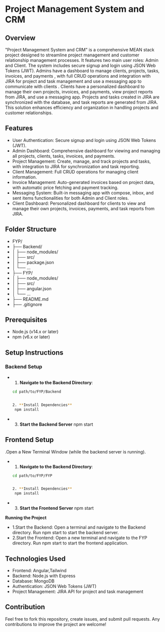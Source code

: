 # Project Management System and CRM

## Overview
"Project Management System and CRM" is a comprehensive MEAN stack project designed to streamline project management and customer relationship management processes. It features two main user roles: Admin and Client. The system includes secure signup and login using JSON Web Tokens (JWT). Admins have a dashboard to manage clients, projects, tasks, invoices, and payments , with full CRUD operations and integration with JIRA for project and task management and use a messaging app to communicate with  clients . Clients have a personalized dashboard to manage their own projects, invoices, and payments, view project reports from JIRA, and use a messaging app. Projects and tasks created in JIRA are synchronized with the database, and task reports are generated from JIRA. This solution enhances efficiency and organization in handling projects and customer relationships.

## Features
- User Authentication: Secure signup and login using JSON Web Tokens (JWT).
- Admin Dashboard: Comprehensive dashboard for viewing and managing all projects, clients, tasks, invoices, and payments.
- Project Management: Create, manage, and track projects and tasks, with integration to JIRA for synchronization and task reporting.
- Client Management: Full CRUD operations for managing client information.
- Invoice Management: Auto-generated invoices based on project data, with automatic price fetching and payment tracking.
- Messaging System: Built-in messaging app with compose, inbox, and sent items functionalities for both Admin and Client roles.
- Client Dashboard: Personalized dashboard for clients to view and manage their own projects, invoices, payments, and task reports from JIRA.


## Folder Structure
- FYP/
- ├── Backend/
- │ ├── node_modules/
- │ ├── src/
- │ ├── package.json
- │ └── ...
- ├── FYP/
- │ ├── node_modules/
- │ ├── src/
- │ ├── angular.json
- │ └── ...
- ├── README.md
- ├── .gitignore


## Prerequisites
- Node.js (v14.x or later)
- npm (v6.x or later)

## Setup Instructions

### Backend Setup
- 1. **Navigate to the Backend Directory**:
   ```bash
   cd path/to/FYP/Backend


  2. **Install Dependencies**
    npm install

 - 3. **Start the Backend Server**
   npm start


## Frontend Setup
.Open a New Terminal Window (while the backend server is running).
- 1. **Navigate to the Backend Directory**:
   ```bash
   cd path/to/FYP/FYP


  2. **Install Dependencies**
    npm install

 - 3. **Start the Frontend Server**
   npm start


**Running the Project**
- 1.Start the Backend:
Open a terminal and navigate to the Backend directory.
Run npm start to start the backend server.
- 2.Start the Frontend:
Open a new terminal and navigate to the FYP directory.
Run npm start to start the frontend application.

## Technologies Used
- Frontend: Angular,Tailwind
- Backend: Node.js with Express
- Database: MongoDB
- Authentication: JSON Web Tokens (JWT)
- Project Management: JIRA API for project and task management


## Contribution
Feel free to fork this repository, create issues, and submit pull requests. Any contributions to improve the project are welcome!